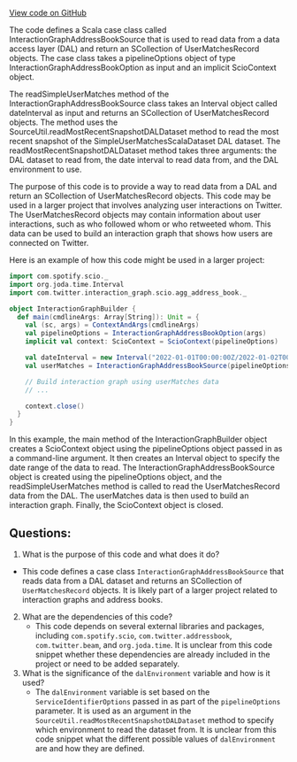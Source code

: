 [View code on GitHub](https://github.com/misbahsy/the-algorithm/src/scala/com/twitter/interaction_graph/scio/agg_address_book/InteractionGraphAddressBookSource.scala)

The code defines a Scala case class called InteractionGraphAddressBookSource that is used to read data from a data access layer (DAL) and return an SCollection of UserMatchesRecord objects. The case class takes a pipelineOptions object of type InteractionGraphAddressBookOption as input and an implicit ScioContext object. 

The readSimpleUserMatches method of the InteractionGraphAddressBookSource class takes an Interval object called dateInterval as input and returns an SCollection of UserMatchesRecord objects. The method uses the SourceUtil.readMostRecentSnapshotDALDataset method to read the most recent snapshot of the SimpleUserMatchesScalaDataset DAL dataset. The readMostRecentSnapshotDALDataset method takes three arguments: the DAL dataset to read from, the date interval to read data from, and the DAL environment to use. 

The purpose of this code is to provide a way to read data from a DAL and return an SCollection of UserMatchesRecord objects. This code may be used in a larger project that involves analyzing user interactions on Twitter. The UserMatchesRecord objects may contain information about user interactions, such as who followed whom or who retweeted whom. This data can be used to build an interaction graph that shows how users are connected on Twitter. 

Here is an example of how this code might be used in a larger project:

```scala
import com.spotify.scio._
import org.joda.time.Interval
import com.twitter.interaction_graph.scio.agg_address_book._

object InteractionGraphBuilder {
  def main(cmdlineArgs: Array[String]): Unit = {
    val (sc, args) = ContextAndArgs(cmdlineArgs)
    val pipelineOptions = InteractionGraphAddressBookOption(args)
    implicit val context: ScioContext = ScioContext(pipelineOptions)

    val dateInterval = new Interval("2022-01-01T00:00:00Z/2022-01-02T00:00:00Z")
    val userMatches = InteractionGraphAddressBookSource(pipelineOptions).readSimpleUserMatches(dateInterval)

    // Build interaction graph using userMatches data
    // ...

    context.close()
  }
}
```

In this example, the main method of the InteractionGraphBuilder object creates a ScioContext object using the pipelineOptions object passed in as a command-line argument. It then creates an Interval object to specify the date range of the data to read. The InteractionGraphAddressBookSource object is created using the pipelineOptions object, and the readSimpleUserMatches method is called to read the UserMatchesRecord data from the DAL. The userMatches data is then used to build an interaction graph. Finally, the ScioContext object is closed.
## Questions: 
 1. What is the purpose of this code and what does it do?
   - This code defines a case class `InteractionGraphAddressBookSource` that reads data from a DAL dataset and returns an SCollection of `UserMatchesRecord` objects. It is likely part of a larger project related to interaction graphs and address books.
2. What are the dependencies of this code?
   - This code depends on several external libraries and packages, including `com.spotify.scio`, `com.twitter.addressbook`, `com.twitter.beam`, and `org.joda.time`. It is unclear from this code snippet whether these dependencies are already included in the project or need to be added separately.
3. What is the significance of the `dalEnvironment` variable and how is it used?
   - The `dalEnvironment` variable is set based on the `ServiceIdentifierOptions` passed in as part of the `pipelineOptions` parameter. It is used as an argument in the `SourceUtil.readMostRecentSnapshotDALDataset` method to specify which environment to read the dataset from. It is unclear from this code snippet what the different possible values of `dalEnvironment` are and how they are defined.